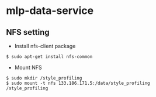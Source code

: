 # mlp-data-service

## NFS setting
- Install nfs-client package
```
$ sudo apt-get install nfs-common
```
- Mount NFS
```
$ sudo mkdir /style_profiling
$ sudo mount -t nfs 133.186.171.5:/data/style_profiling /style_profiling
```